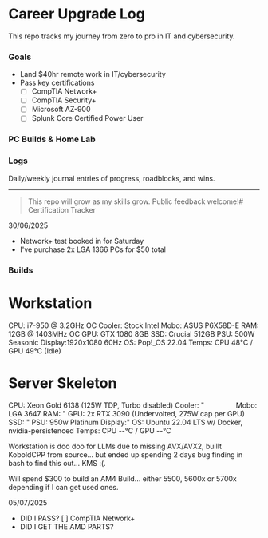 # Career Upgrade Log

This repo tracks my journey from zero to pro in IT and cybersecurity.

### Goals
- Land $40hr remote work in IT/cybersecurity
- Pass key certifications
  - [ ] CompTIA Network+
  - [ ] CompTIA Security+
  - [ ] Microsoft AZ-900
  - [ ] Splunk Core Certified Power User

### PC Builds & Home Lab

### Logs
Daily/weekly journal entries of progress, roadblocks, and wins.

---

> This repo will grow as my skills grow. Public feedback welcome!# Certification Tracker

30/06/2025
- Network+ test booked in for Saturday
- I've purchase 2x LGA 1366 PCs for $50 total

### Builds

# Workstation
CPU:    i7-950 @ 3.2GHz OC
Cooler: Stock Intel
Mobo:   ASUS P6X58D-E
RAM:    12GB @ 1403MHz OC
GPU:    GTX 1080 8GB
SSD:    Crucial 512GB
PSU:    500W Seasonic
Display:1920x1080 60Hz
OS:     Pop!_OS 22.04
Temps:  CPU 48°C / GPU 49°C (Idle)

# Server Skeleton
CPU:    Xeon Gold 6138 (125W TDP, Turbo disabled)
Cooler: "             
Mobo:   LGA 3647
RAM:    "
GPU:    2x RTX 3090 (Undervolted, 275W cap per GPU)
SSD:    "
PSU:    950w Platinum
Display:"
OS:     Ubuntu 22.04 LTS w/ Docker, nvidia-persistenced
Temps:  CPU --°C / GPU --°C

Workstation is doo doo for LLMs due to missing AVX/AVX2, buillt KoboldCPP from source... but ended up spending 2 days bug finding in bash to find this out... KMS :(.

Will spend $300 to build an AM4 Build... either 5500, 5600x or 5700x depending if I can get used ones.

05/07/2025
- DID I PASS? [ ] CompTIA Network+
- DID I GET THE AMD PARTS?



